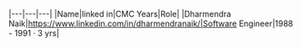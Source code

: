 
|---|---|---|
|Name|linked in|CMC Years|Role|
|Dharmendra Naik|https://www.linkedin.com/in/dharmendranaik/|Software Engineer|1988 - 1991 · 3 yrs|
